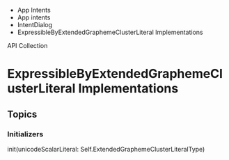 

- App Intents
- App intents
- IntentDialog
-  ExpressibleByExtendedGraphemeClusterLiteral Implementations 

API Collection

# ExpressibleByExtendedGraphemeClusterLiteral Implementations

## Topics

### Initializers

init(unicodeScalarLiteral: Self.ExtendedGraphemeClusterLiteralType)

